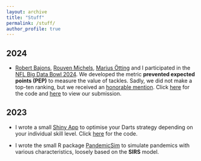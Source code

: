 ```yaml
---
layout: archive
title: "Stuff"
permalink: /stuff/
author_profile: true
---
```


## 2024

- [Robert Bajons](https://www.wu.ac.at/statmath/faculty-staff/faculty/robert-bajons/), [Rouven Michels](https://www.uni-bielefeld.de/fakultaeten/wirtschaftswissenschaften/lehrbereiche/stats/team/rouven-michels-(b.sc.)/), [Marius Ötting](https://www.uni-bielefeld.de/fakultaeten/wirtschaftswissenschaften/lehrbereiche/stats/team/marius-otting-(m.sc.)/) and I participated in the [NFL Big Data Bowl 2024](https://www.kaggle.com/competitions/nfl-big-data-bowl-2024). We developed the metric **prevented expected points (PEP)** to measure the value of tackles. Sadly, we did not make a top-ten ranking, but we received an [honorable mention](https://x.com/StatsbyLopez/status/1753151459892367574?s=20). Click [here](https://github.com/janoleko/PEP) for the code and [here](https://www.kaggle.com/code/robbwu/pep-a-metric-for-evaluating-tackles) to view our submission.

## 2023

- I wrote a small [Shiny App](https://janoleko.shinyapps.io/DartsOptimizeR/) to optimise your Darts strategy depending on your individual skill level. Click [here](https://github.com/janoleko/DartsOptimizeR) for the code.

- I wrote the small R package [PandemicSim](https://github.com/janoleko/PandemicSim) to simulate pandemics with various characteristics, loosely based on the **SIRS** model. 
